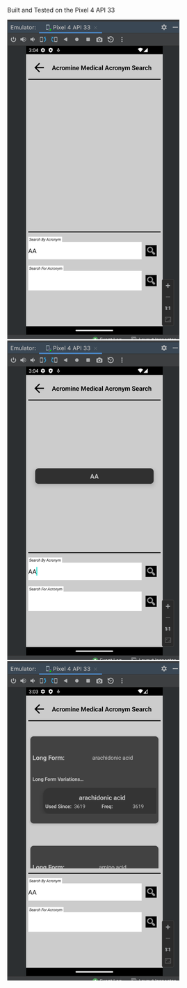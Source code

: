 Built and Tested on the Pixel 4 API 33

![img_2.png](img_2.png) ![img_1.png](img_1.png) ![img.png](img.png)